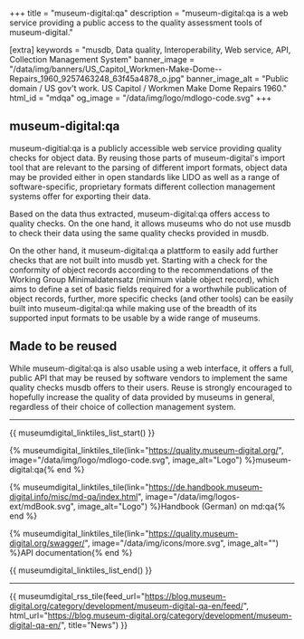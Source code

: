 +++
title = "museum-digital:qa"
description = "museum-digital:qa is a web service providing a public access to the quality assessment tools of museum-digital."

[extra]
keywords = "musdb, Data quality, Interoperability, Web service, API, Collection Management System"
banner_image = "/data/img/banners/US_Capitol_Workmen-Make-Dome--Repairs_1960_9257463248_63f45a4878_o.jpg"
banner_image_alt = "Public domain / US gov't work. US Capitol / Workmen Make Dome Repairs 1960."
html_id = "mdqa"
og_image = "/data/img/logo/mdlogo-code.svg"
+++

## museum-digital:qa

museum-digitial:qa is a publicly accessible web service providing quality checks for object data. By reusing those parts of museum-digital's import tool that are relevant to the parsing of different import formats, object data may be provided either in open standards like LIDO as well as a range of software-specific, proprietary formats different collection management systems offer for exporting their data.

Based on the data thus extracted, museum-digital:qa offers access to quality checks. On the one hand, it allows museums who do not use musdb to check their data using the same quality checks provided in musdb.

 On the other hand, it museum-digital:qa a plattform to easily add further checks that are not built into musdb yet. Starting with a check for the conformity of object records according to the recommendations of the Working Group Minimaldatensatz (minimum viable object record), which aims to define a set of basic fields required for a worthwhile publication of object records, further, more specific checks (and other tools) can be easily built into museum-digital:qa while making use of the breadth of its supported input formats to be usable by a wide range of museums.
 
## Made to be reused

While museum-digital:qa is also usable using a web interface, it offers a full, public API that may be reused by software vendors to implement the same quality checks musdb offers to their users. Reuse is strongly encouraged to hopefully increase the quality of data provided by museums in general, regardless of their choice of collection management system.

----

{{ museumdigital_linktiles_list_start() }}

{% museumdigital_linktiles_tile(link="https://quality.museum-digital.org/",
    image="/data/img/logo/mdlogo-code.svg",
    image_alt="Logo") %}museum-digital:qa{% end %}

{% museumdigital_linktiles_tile(link="https://de.handbook.museum-digital.info/misc/md-qa/index.html",
    image="/data/img/logos-ext/mdBook.svg",
    image_alt="Logo") %}Handbook (German) on md:qa{% end %}

{% museumdigital_linktiles_tile(link="https://quality.museum-digital.org/swagger/",
    image="/data/img/icons/more.svg",
    image_alt="") %}API documentation{% end %}

{{ museumdigital_linktiles_list_end() }}

----

{{ museumdigital_rss_tile(feed_url="https://blog.museum-digital.org/category/development/museum-digital-qa-en/feed/",
    html_url="https://blog.museum-digital.org/category/development/museum-digital-qa-en/",
    title="News") }}
